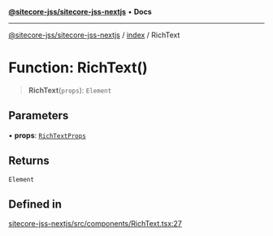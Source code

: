 [**@sitecore-jss/sitecore-jss-nextjs**](../../README.md) • **Docs**

***

[@sitecore-jss/sitecore-jss-nextjs](../../README.md) / [index](../README.md) / RichText

# Function: RichText()

> **RichText**(`props`): `Element`

## Parameters

• **props**: [`RichTextProps`](../type-aliases/RichTextProps.md)

## Returns

`Element`

## Defined in

[sitecore-jss-nextjs/src/components/RichText.tsx:27](https://github.com/Sitecore/jss/blob/ff400466a8d16483c667d9a837e1247d6192035e/packages/sitecore-jss-nextjs/src/components/RichText.tsx#L27)
